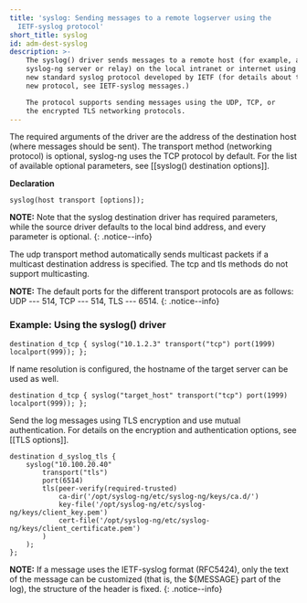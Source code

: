 ```yaml
---
title: 'syslog: Sending messages to a remote logserver using the
  IETF-syslog protocol'
short_title: syslog
id: adm-dest-syslog
description: >-
    The syslog() driver sends messages to a remote host (for example, a
    syslog-ng server or relay) on the local intranet or internet using the
    new standard syslog protocol developed by IETF (for details about the
    new protocol, see IETF-syslog messages.) 

    The protocol supports sending messages using the UDP, TCP, or
    the encrypted TLS networking protocols.
---
```


The required arguments of the driver are the address of the destination
host (where messages should be sent). The transport method (networking
protocol) is optional, syslog-ng uses the TCP protocol by default. For
the list of available optional parameters, see
[[syslog() destination options]].

**Declaration**

```config
syslog(host transport [options]);
```

**NOTE:** Note that the syslog destination driver has required parameters,
while the source driver defaults to the local bind address, and every
parameter is optional.
{: .notice--info}

The udp transport method automatically sends multicast packets if a
multicast destination address is specified. The tcp and tls methods do
not support multicasting.

**NOTE:** The default ports for the different transport protocols are as
follows: UDP --- 514, TCP --- 514, TLS --- 6514.
{: .notice--info}

### Example: Using the syslog() driver

```config
destination d_tcp { syslog("10.1.2.3" transport("tcp") port(1999) localport(999)); };
```

If name resolution is configured, the hostname of the target server can
be used as well.

```config
destination d_tcp { syslog("target_host" transport("tcp") port(1999) localport(999)); };
```

Send the log messages using TLS encryption and use mutual
authentication. For details on the encryption and authentication
options, see [[TLS options]].  

```config
destination d_syslog_tls {
    syslog("10.100.20.40"
        transport("tls")
        port(6514)
        tls(peer-verify(required-trusted)
            ca-dir('/opt/syslog-ng/etc/syslog-ng/keys/ca.d/')
            key-file('/opt/syslog-ng/etc/syslog-ng/keys/client_key.pem')
            cert-file('/opt/syslog-ng/etc/syslog-ng/keys/client_certificate.pem')
        )
    );
};
```

**NOTE:** If a message uses the IETF-syslog format (RFC5424), only the text
of the message can be customized (that is, the ${MESSAGE} part of the
log), the structure of the header is fixed.
{: .notice--info}
